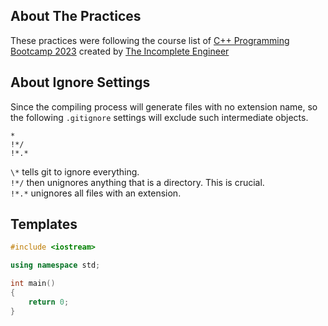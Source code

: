 ## About The Practices
These practices were following the course list of [C++ Programming Bootcamp 2023](https://www.youtube.com/playlist?list=PLsjuuR8X0yM2IvBExLsQFEyjxyNdq20A8) created by [The Incomplete Engineer](https://www.youtube.com/@TheIncompleteEngineer)

## About Ignore Settings
Since the compiling process will generate files with no extension name, so the following `.gitignore` settings will exclude such intermediate objects.
```
*
!*/
!*.*
```
`\*` tells git to ignore everything. <br>
`!*/` then unignores anything that is a directory. This is crucial. <br>
`!*.*` unignores all files with an extension. <br>

## Templates
```c++
#include <iostream>

using namespace std;

int main()
{
    return 0;
}
```